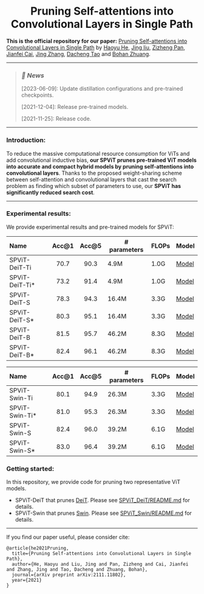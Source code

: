 <h1 align="center">Pruning Self-attentions into Convolutional Layers in Single Path</h1>

**This is the official repository for our paper:** [Pruning Self-attentions into Convolutional Layers in Single Path](https://arxiv.org/abs/2111.11802) by [Haoyu He](https://charles-haoyuhe.github.io/), [Jing liu](https://sites.google.com/view/jing-liu/%E9%A6%96%E9%A1%B5), [Zizheng Pan](https://zizhengpan.github.io/), [Jianfei Cai](https://jianfei-cai.github.io/), [Jing Zhang](https://scholar.google.com/citations?user=9jH5v74AAAAJ&hl=en), [Dacheng Tao](https://www.sydney.edu.au/engineering/about/our-people/academic-staff/dacheng-tao.html) and [Bohan Zhuang](https://bohanzhuang.github.io/).

***

><h3><strong><i>🚀 News</i></strong></h3>
>
>[2023-06-09]: Update distillation configurations and pre-trained checkpoints.
>
>[2021-12-04]: Release pre-trained models.
>
>[2021-11-25]: Release code.

***

### Introduction:

To reduce the massive computational resource consumption for ViTs and add convolutional inductive bias, **our SPViT prunes pre-trained ViT models into accurate and compact hybrid models by pruning self-attentions into convolutional layers**. Thanks to the proposed weight-sharing scheme between self-attention and convolutional layers that cast the search problem as finding which subset of parameters to use, our **SPViT has significantly reduced search cost**.

***

### Experimental results:

We provide experimental results and pre-trained models for SPViT:

| Name          | Acc@1 | Acc@5 | # parameters | FLOPs | Model                                                        |
| :------------ | :---: | :---: | ------------ | ----- | ------------------------------------------------------------ |
| SPViT-DeiT-Ti | 70.7  | 90.3  | 4.9M         | 1.0G  | [Model](https://github.com/ziplab/SPViT/releases/download/1.0/spvit_deit_ti_l200_t10.pth) |
| SPViT-DeiT-Ti* | 73.2  | 91.4  | 4.9M         | 1.0G  | [Model](https://github.com/ziplab/SPViT/releases/download/1.0/spvit_deit_ti_l200_t10_dist.pth) |
| SPViT-DeiT-S  | 78.3  | 94.3  | 16.4M        | 3.3G  | [Model](https://github.com/ziplab/SPViT/releases/download/1.0/spvit_deit_sm_l30_t32.pth) |
| SPViT-DeiT-S*  | 80.3  | 95.1  | 16.4M        | 3.3G  | [Model](https://github.com/ziplab/SPViT/releases/download/1.0/spvit_deit_sm_l30_t32_dist.pth) |
| SPViT-DeiT-B  | 81.5  | 95.7  | 46.2M        | 8.3G  | [Model](https://github.com/ziplab/SPViT/releases/download/1.0/spvit_deit_bs_l008_t60.pth) |
| SPViT-DeiT-B*  | 82.4  | 96.1  | 46.2M        | 8.3G  | [Model](https://github.com/ziplab/SPViT/releases/download/1.0/spvit_deit_bs_l008_t60_dist.pth) |

| Name          | Acc@1 | Acc@5 | # parameters | FLOPs | Model                                                        |
| :------------ | :---: | :---: | ------------ | ----- | ------------------------------------------------------------ |
| SPViT-Swin-Ti | 80.1  | 94.9  | 26.3M        | 3.3G  | [Model](https://github.com/ziplab/SPViT/releases/download/1.0/spvit_swin_t_l28_t32.pth) |
| SPViT-Swin-Ti* | 81.0  | 95.3  | 26.3M        | 3.3G  | [Model](https://github.com/ziplab/SPViT/releases/download/1.0/spvit_swin_t_l28_t32_dist.pth) |
| SPViT-Swin-S  | 82.4  | 96.0  | 39.2M        | 6.1G  | [Model](https://github.com/ziplab/SPViT/releases/download/1.0/spvit_swin_sm_l04_t55.pth) |
| SPViT-Swin-S*  | 83.0  | 96.4  | 39.2M        | 6.1G  | [Model](https://github.com/ziplab/SPViT/releases/download/1.0/spvit_swin_sm_l04_t55_dist.pth) |

### Getting started:

In this repository, we provide code for pruning two representative ViT models.

- SPViT-DeiT that prunes [DeiT](https://github.com/facebookresearch/deit). Please see [SPViT_DeiT/README.md](SPViT_DeiT/README.md ) for details.
- SPViT-Swin that prunes [Swin](https://github.com/microsoft/Swin-Transformer). Please see [SPViT_Swin/README.md](SPViT_Swin/README.md) for details.

***

If you find our paper useful, please consider cite:

```
@article{he2021Pruning,
  title={Pruning Self-attentions into Convolutional Layers in Single Path},
  author={He, Haoyu and Liu, Jing and Pan, Zizheng and Cai, Jianfei and Zhang, Jing and Tao, Dacheng and Zhuang, Bohan},
  journal={arXiv preprint arXiv:2111.11802},
  year={2021}
}
```

